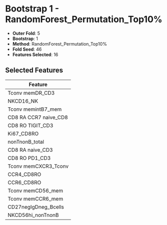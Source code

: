 # Bootstrap 1 - RandomForest_Permutation_Top10%

- **Outer Fold**: 5
- **Bootstrap**: 1
- **Method**: RandomForest_Permutation_Top10%
- **Fold Seed**: 46
- **Features Selected**: 16

## Selected Features

| Feature |
|---------|
| Tconv memDR_CD3 |
| NKCD16_NK |
| Tconv memintB7_mem |
| CD8 RA CCR7 naive_CD8 |
| CD8 RO TIGIT_CD3 |
| Ki67_CD8RO |
| nonTnonB_total |
| CD8 RA naive_CD3 |
| CD8 RO PD1_CD3 |
| Tconv memCXCR3_Tconv |
| CCR4_CD8RO |
| CCR6_CD8RO |
| Tconv memCD56_mem |
| Tconv memCCR6_mem |
| CD27negIgDneg_Bcells |
| NKCD56hi_nonTnonB |

